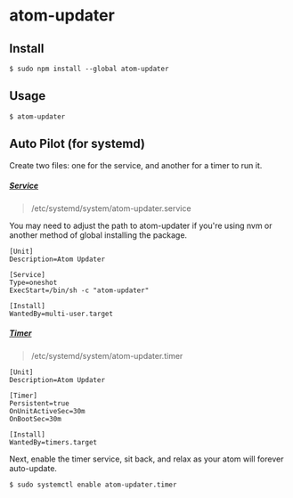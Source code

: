 # atom-updater

## Install

```
$ sudo npm install --global atom-updater
```

## Usage

```
$ atom-updater
```

## Auto Pilot (for systemd)

Create two files: one for the service, and another for a timer to run it.

##### [Service](https://github.com/mehcode/atom-updater/blob/master/systemd/atom-updater.service)

> /etc/systemd/system/atom-updater.service

You may need to adjust the path to atom-updater if you're using nvm or another method of global installing the package.

```
[Unit]
Description=Atom Updater

[Service]
Type=oneshot
ExecStart=/bin/sh -c "atom-updater"

[Install]
WantedBy=multi-user.target
```

##### [Timer](https://github.com/mehcode/atom-updater/blob/master/systemd/atom-updater.timer)

> /etc/systemd/system/atom-updater.timer

```
[Unit]
Description=Atom Updater

[Timer]
Persistent=true
OnUnitActiveSec=30m
OnBootSec=30m

[Install]
WantedBy=timers.target
```

Next, enable the timer service, sit back, and relax as your atom will forever auto-update.

```
$ sudo systemctl enable atom-updater.timer
```
